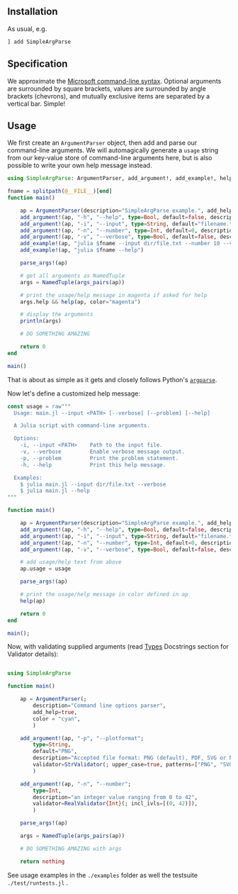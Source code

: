 ## Installation

As usual, e.g.
```julia
] add SimpleArgParse
```

## Specification

We approximate the [Microsoft command-line syntax](https://learn.microsoft.com/en-us/windows-server/administration/windows-commands/command-line-syntax-key). Optional arguments are surrounded by square brackets, values are surrounded by angle brackets (chevrons), and mutually exclusive items are separated by a vertical bar. Simple!

## Usage

We first create an `ArgumentParser` object, then add and parse our command-line arguments. We will automagically generate a `usage` string from our key-value store of command-line arguments here, but is also possible to write your own help message instead. 

```julia
using SimpleArgParse: ArgumentParser, add_argument!, add_example!, help, parse_args!, args_pairs

fname = splitpath(@__FILE__)[end]
function main()

    ap = ArgumentParser(description="SimpleArgParse example.", add_help=true)
    add_argument!(ap, "-h", "--help", type=Bool, default=false, description="Help switch.")
    add_argument!(ap, "-i", "--input", type=String, default="filename.txt", description="Input file.")
    add_argument!(ap, "-n", "--number", type=Int, default=0, description="Integer number.")
    add_argument!(ap, "-v", "--verbose", type=Bool, default=false, description="Verbose mode switch.")
    add_example!(ap, "julia $fname --input dir/file.txt --number 10 --verbose")
    add_example!(ap, "julia $fname --help")

    parse_args!(ap)

    # get all arguments as NamedTuple
    args = NamedTuple(args_pairs(ap))

    # print the usage/help message in magenta if asked for help
    args.help && help(ap, color="magenta")

    # display the arguments
    println(args)

    # DO SOMETHING AMAZING

    return 0
end

main()
```

That is about as simple as it gets and closely follows Python's [`argparse`](https://docs.python.org/3/library/argparse.html). 

Now let's define a customized help message:

```julia
const usage = raw"""
  Usage: main.jl --input <PATH> [--verbose] [--problem] [--help]

  A Julia script with command-line arguments.

  Options:
    -i, --input <PATH>    Path to the input file.
    -v, --verbose         Enable verbose message output.
    -p, --problem         Print the problem statement.
    -h, --help            Print this help message.

  Examples:
    $ julia main.jl --input dir/file.txt --verbose
    $ julia main.jl --help
"""

function main()

    ap = ArgumentParser(description="SimpleArgParse example.", add_help=true, color="cyan")
    add_argument!(ap, "-h", "--help", type=Bool, default=false, description="Help switch.")
    add_argument!(ap, "-i", "--input", type=String, default="filename.txt", description="Input file.")
    add_argument!(ap, "-n", "--number", type=Int, default=0, description="Integer number.")
    add_argument!(ap, "-v", "--verbose", type=Bool, default=false, description="Verbose mode switch.")

    # add usage/help text from above
    ap.usage = usage

    parse_args!(ap)

    # print the usage/help message in color defined in ap
    help(ap)

    return 0
end

main();
```

Now, with validating supplied arguments (read [Types](@ref) Docstrings section for Validator details):

```julia

using SimpleArgParse

function main()

    ap = ArgumentParser(; 
        description="Command line options parser", 
        add_help=true, 
        color = "cyan", 
        )

    add_argument!(ap, "-p", "--plotformat"; 
        type=String, 
        default="PNG",
        description="Accepted file format: PNG (default), PDF, SVG or NONE", 
        validator=StrValidator(; upper_case=true, patterns=["PNG", "SVG", "PDF", "NONE"]),
        )

    add_argument!(ap, "-n", "--number"; 
        type=Int, 
        description="an integer value ranging from 0 to 42", 
        validator=RealValidator{Int}(; incl_ivls=[(0, 42)]),
        )

    parse_args!(ap)

    args = NamedTuple(args_pairs(ap))

    # DO SOMETHING AMAZING with args

    return nothing
```

See usage examples in the `./examples` folder as well the testsuite `./test/runtests.jl` .
